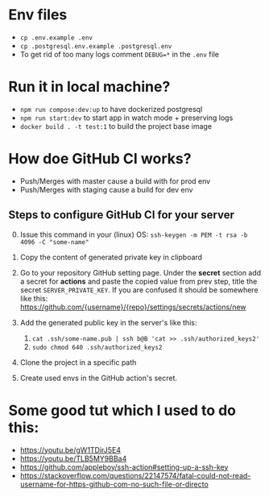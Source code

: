 # Env files

- `cp .env.example .env`
- `cp .postgresql.env.example .postgresql.env`
- To get rid of too many logs comment `DEBUG=*` in the `.env` file

# Run it in local machine?

- `npm run compose:dev:up` to have dockerized postgresql
- `npm run start:dev` to start app in watch mode + preserving logs
- `docker build . -t test:1` to build the project base image

# How doe GitHub CI works?

- Push/Merges with master cause a build with for prod env
- Push/Merges with staging cause a build for dev env

## Steps to configure GitHub CI for your server

0. Issue this command in your (linux) OS: `ssh-keygen -m PEM -t rsa -b 4096 -C "some-name"`
1. Copy the content of generated private key in clipboard
2. Go to your repository GitHub setting page. Under the **secret** section add a secret for **actions** and paste the copied value from prev step, title the secret `SERVER_PRIVATE_KEY`. If you are confused it should be somewhere like this: https://github.com/{username}/{repo}/settings/secrets/actions/new
3. Add the generated public key in the server's like this:

   1. `cat .ssh/some-name.pub | ssh b@B 'cat >> .ssh/authorized_keys2'`
   2. `sudo chmod 640 .ssh/authorized_keys2`

4. Clone the project in a specific path
5. Create used envs in the GitHub action's secret.

# Some good tut which I used to do this:

- https://youtu.be/gW1TDirJ5E4
- https://youtu.be/TLB5MY9BBa4
- https://github.com/appleboy/ssh-action#setting-up-a-ssh-key
- https://stackoverflow.com/questions/22147574/fatal-could-not-read-username-for-https-github-com-no-such-file-or-directo
